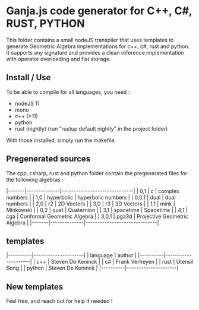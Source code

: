 # Ganja.js code generator for C++, C#, RUST, PYTHON

This folder contains a small nodeJS transpiler that uses templates to generate Geometric Algebra implementations
for c++, c#, rust and python. It supports any signature and provides a clean reference implementation with operator
overloading and flat storage.

## Install / Use

To be able to compile for all languages, you need :

* nodeJS 11
* mono
* c++ (>11)
* python
* rust (nightly) (run "rustup default nightly" in the project folder)

With those installed, simply run the makefile.

## Pregenerated sources

The cpp, csharp, rust and python folder contain the pregenerated files for the following algebras :

|-------|--------------|------------------------------|
| 0,1   | c            | complex numbers              |
| 1,0   | hyperbolic   | hyperbolic numbers           |
| 0,0,1 | dual         | dual numbers                 |
| 2,0   | r2           | 2D Vectors                   |
| 3,0   | r3           | 3D Vectors                   |
| 1,1   | mink         | Minkowski                    | 
| 0,2   | quat         | Quaternion                   |
| 3,1   | spacetime    | Spacetime                    | 
| 4,1   | cga          | Conformal Geometric Algebra  |
| 3,0,1 | pga3d        | Projective Geometric Algebra |
|-------|--------------|------------------------------|

## templates

|----------|---------------------|
| language | author              |
|----------|---------------------|
| c++      | Steven De Keninck   |
| c#       | Frank Verheyen      |
| rust     | Utensil Song        |
| python   | Steven De Keninck   |
|----------|---------------------|       

## New templates

Feel free, and reach out for help if needed !